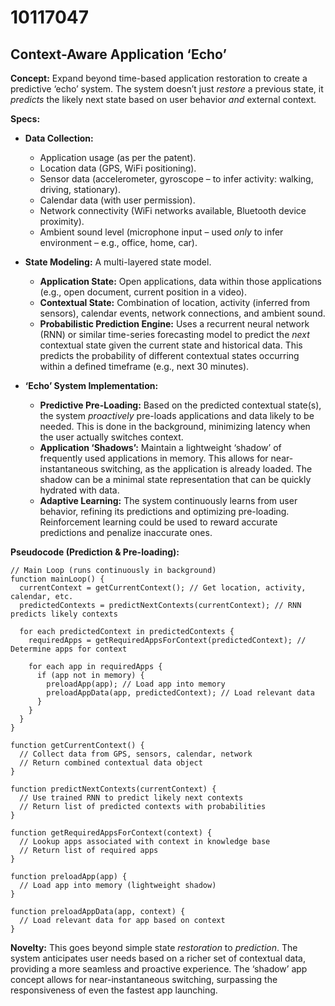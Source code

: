 # 10117047

## Context-Aware Application ‘Echo’

**Concept:** Expand beyond time-based application restoration to create a predictive ‘echo’ system. The system doesn’t just *restore* a previous state, it *predicts* the likely next state based on user behavior *and* external context.

**Specs:**

*   **Data Collection:**
    *   Application usage (as per the patent).
    *   Location data (GPS, WiFi positioning).
    *   Sensor data (accelerometer, gyroscope – to infer activity: walking, driving, stationary).
    *   Calendar data (with user permission).
    *   Network connectivity (WiFi networks available, Bluetooth device proximity).
    *   Ambient sound level (microphone input – used *only* to infer environment – e.g., office, home, car).

*   **State Modeling:**  A multi-layered state model.
    *   **Application State:**  Open applications, data within those applications (e.g., open document, current position in a video).
    *   **Contextual State:**  Combination of location, activity (inferred from sensors), calendar events, network connections, and ambient sound.
    *   **Probabilistic Prediction Engine:** Uses a recurrent neural network (RNN) or similar time-series forecasting model to predict the *next* contextual state given the current state and historical data.  This predicts the probability of different contextual states occurring within a defined timeframe (e.g., next 30 minutes).

*   **‘Echo’ System Implementation:**
    *   **Predictive Pre-Loading:** Based on the predicted contextual state(s), the system *proactively* pre-loads applications and data likely to be needed. This is done in the background, minimizing latency when the user actually switches context.
    *   **Application ‘Shadows’:**  Maintain a lightweight ‘shadow’ of frequently used applications in memory. This allows for near-instantaneous switching, as the application is already loaded. The shadow can be a minimal state representation that can be quickly hydrated with data.
    *   **Adaptive Learning:** The system continuously learns from user behavior, refining its predictions and optimizing pre-loading. Reinforcement learning could be used to reward accurate predictions and penalize inaccurate ones.

**Pseudocode (Prediction & Pre-loading):**

```
// Main Loop (runs continuously in background)
function mainLoop() {
  currentContext = getCurrentContext(); // Get location, activity, calendar, etc.
  predictedContexts = predictNextContexts(currentContext); // RNN predicts likely contexts
  
  for each predictedContext in predictedContexts {
    requiredApps = getRequiredAppsForContext(predictedContext); // Determine apps for context
    
    for each app in requiredApps {
      if (app not in memory) {
        preloadApp(app); // Load app into memory
        preloadAppData(app, predictedContext); // Load relevant data
      }
    }
  }
}

function getCurrentContext() {
  // Collect data from GPS, sensors, calendar, network
  // Return combined contextual data object
}

function predictNextContexts(currentContext) {
  // Use trained RNN to predict likely next contexts
  // Return list of predicted contexts with probabilities
}

function getRequiredAppsForContext(context) {
  // Lookup apps associated with context in knowledge base
  // Return list of required apps
}

function preloadApp(app) {
  // Load app into memory (lightweight shadow)
}

function preloadAppData(app, context) {
  // Load relevant data for app based on context
}
```

**Novelty:** This goes beyond simple state *restoration* to *prediction*. The system anticipates user needs based on a richer set of contextual data, providing a more seamless and proactive experience.  The ‘shadow’ app concept allows for near-instantaneous switching, surpassing the responsiveness of even the fastest app launching.
